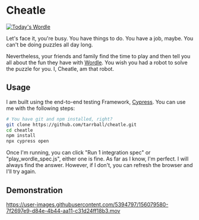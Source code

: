 # Cheatle

[![Today's Wordle](https://github.com/tarrball/cheatle/actions/workflows/dailywordle.js.yml/badge.svg)](https://github.com/tarrball/cheatle/actions/workflows/dailywordle.js.yml)

Let's face it, you're busy. You have things to do. You have a job, maybe. You can't be doing puzzles all day long.

Nevertheless, your friends and family find the time to play and then tell you all about the fun they have with [Wordle](https://www.nytimes.com/games/wordle/index.html). You wish you had a robot to solve the puzzle for you. I, Cheatle, am that robot.

## Usage

I am built using the end-to-end testing Framework, [Cypress](http://cypress.io). You can use me with the following steps:

```bash
# You have git and npm installed, right?
git clone https://github.com/tarrball/cheatle.git
cd cheatle
npm install
npx cypress open
```

Once I'm running, you can click "Run 1 integration spec" or "play_wordle_spec.js", either one is fine. As far as I know, I'm perfect. I will always find the answer. However, if I don't, you can refresh the browser and I'll try again.

## Demonstration

https://user-images.githubusercontent.com/5394797/156079580-7f2697e9-d84e-4b44-aa11-c31d24ff18b3.mov

